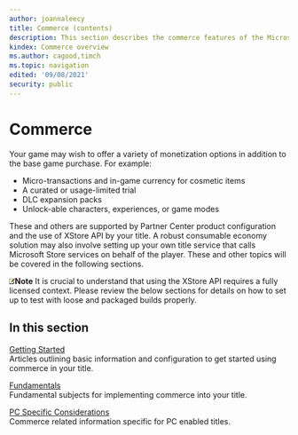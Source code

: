 ```yaml
---
author: joannaleecy
title: Commerce (contents)
description: This section describes the commerce features of the Microsoft Game Development Kit (GDK).
kindex: Commerce overview
ms.author: cagood,timch
ms.topic: navigation
edited: '09/08/2021'
security: public
---
```



# Commerce 

Your game may wish to offer a variety of monetization options in addition to the base game purchase. For example:

- Micro-transactions and in-game currency for cosmetic items
- A curated or usage-limited trial
- DLC expansion packs
- Unlock-able characters, experiences, or game modes

These and others are supported by Partner Center product configuration and the use of XStore API by your title.
A robust consumable economy solution may also involve setting up your own title service that calls Microsoft Store services on behalf of the player.
These and other topics will be covered in the following sections.

![note](../../../resources/gamecore/images/en-us/common/note.gif)**Note** It is crucial to understand that using the XStore API requires a fully licensed context.
Please review the below sections for details on how to set up to test with loose and packaged builds properly.

## In this section  
  
[Getting Started](getting-started/getting-started-nav.md)  
Articles outlining basic information and configuration to get started using commerce in your title.  
  
[Fundamentals](fundamentals/fundamentals-nav.md)  
Fundamental subjects for implementing commerce into your title.  
  
[PC Specific Considerations](pc-specific-considerations/pc-specific-considerations-nav.md)  
Commerce related information specific for PC enabled titles.  
  
